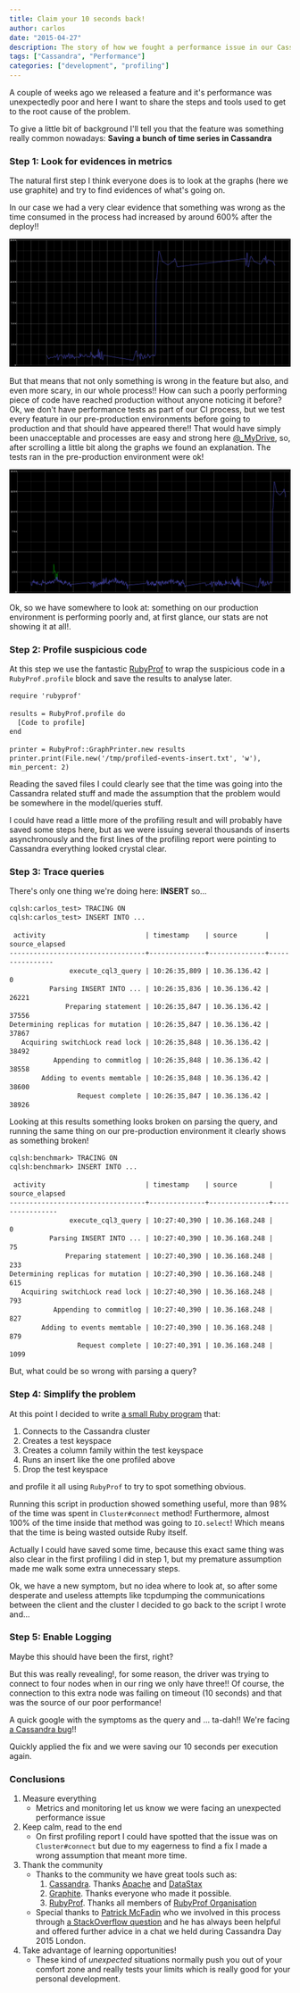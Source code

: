 ```yaml
---
title: Claim your 10 seconds back!
author: carlos
date: "2015-04-27"
description: The story of how we fought a performance issue in our Cassandra cluster
tags: ["Cassandra", "Performance"]
categories: ["development", "profiling"]
---
```


A couple of weeks ago we released a feature and it's performance was unexpectedly poor and here I want to share the steps and tools used to get to the root cause of the problem.

To give a little bit of background I'll tell you that the feature was something really common nowadays: **Saving a bunch of time series in Cassandra**

### Step 1: Look for evidences in metrics ###

The natural first step I think everyone does is to look at the graphs (here we use graphite) and try to find evidences of what's going on.

In our case we had a very clear evidence that something was wrong as the time consumed in the process had increased by around 600% after the deploy!!

![Massive time processing increase](/assets/media/events_latency_increase.png)

But that means that not only something is wrong in the feature but also, and even more scary, in our whole process!!
How can such a poorly performing piece of code have reached production without anyone noticing it before?
Ok, we don't have performance tests as part of our CI process, but we test every feature in our pre-production environments before going
to production and that should have appeared there!!
That would have simply been unacceptable and processes are easy and strong here [@_MyDrive](https://twitter.com/_mydrive), so,
after scrolling a little bit along the graphs we found an explanation. The tests ran in the pre-production environment were ok!

![Graph showing timing taken on pre-production](/assets/media/events_latency_increase_with_labs.png)

Ok, so we have somewhere to look at: something on our production environment is performing poorly and, at first glance, our stats are not showing it at all!.

### Step 2: Profile suspicious code ###

At this step we use the fantastic [RubyProf](https://github.com/ruby-prof/ruby-prof) to wrap the suspicious code in a `RubyProf.profile` block and save the
results to analyse later.

```
require 'rubyprof'

results = RubyProf.profile do
  [Code to profile]
end

printer = RubyProf::GraphPrinter.new results
printer.print(File.new('/tmp/profiled-events-insert.txt', 'w'), min_percent: 2)
```

Reading the saved files I could clearly see that the time was going into the Cassandra related stuff
and made the assumption that the problem would be somewhere in the model/queries stuff.

I could have read a little more of the profiling result and will probably have saved some steps here, but
as we were issuing several thousands of inserts asynchronously and the first lines of the profiling report
were pointing to Cassandra everything looked crystal clear.

### Step 3: Trace queries ###

There's only one thing we're doing here: **INSERT** so...

```
cqlsh:carlos_test> TRACING ON
cqlsh:carlos_test> INSERT INTO ...

 activity                         | timestamp    | source       | source_elapsed
----------------------------------+--------------+--------------+----------------
               execute_cql3_query | 10:26:35,809 | 10.36.136.42 |              0
          Parsing INSERT INTO ... | 10:26:35,836 | 10.36.136.42 |          26221
              Preparing statement | 10:26:35,847 | 10.36.136.42 |          37556
Determining replicas for mutation | 10:26:35,847 | 10.36.136.42 |          37867
   Acquiring switchLock read lock | 10:26:35,848 | 10.36.136.42 |          38492
           Appending to commitlog | 10:26:35,848 | 10.36.136.42 |          38558
        Adding to events memtable | 10:26:35,848 | 10.36.136.42 |          38600
                 Request complete | 10:26:35,847 | 10.36.136.42 |          38926
```

Looking at this results something looks broken on parsing the query, and running the
same thing on our pre-production environment it clearly shows as something broken!

```
cqlsh:benchmark> TRACING ON
cqlsh:benchmark> INSERT INTO ...

 activity                         | timestamp    | source        | source_elapsed
----------------------------------+--------------+---------------+----------------
               execute_cql3_query | 10:27:40,390 | 10.36.168.248 |              0
          Parsing INSERT INTO ... | 10:27:40,390 | 10.36.168.248 |             75
              Preparing statement | 10:27:40,390 | 10.36.168.248 |            233
Determining replicas for mutation | 10:27:40,390 | 10.36.168.248 |            615
   Acquiring switchLock read lock | 10:27:40,390 | 10.36.168.248 |            793
           Appending to commitlog | 10:27:40,390 | 10.36.168.248 |            827
        Adding to events memtable | 10:27:40,390 | 10.36.168.248 |            879
                 Request complete | 10:27:40,391 | 10.36.168.248 |           1099
```

But, what could be so wrong with parsing a query?

### Step 4: Simplify the problem ###

At this point I decided to write [a small Ruby program](https://gist.github.com/calonso/a26da8aa23f88e59abf4) that:

1. Connects to the Cassandra cluster
2. Creates a test keyspace
3. Creates a column family within the test keyspace
4. Runs an insert like the one profiled above
5. Drop the test keyspace

and profile it all using `RubyProf` to try to spot something obvious.

Running this script in production showed something useful, more than 98% of the time was spent in `Cluster#connect` method!
Furthermore, almost 100% of the time inside that method was going to `IO.select`! Which means that the time is being wasted
outside Ruby itself.

Actually I could have saved some time, because this exact same thing was also clear in the first profiling I did in step 1,
but my premature assumption made me walk some extra unnecessary steps.

Ok, we have a new symptom, but no idea where to look at, so after some desperate and useless attempts like
tcpdumping the communications between the client and the cluster I decided to go back to the script I wrote and...

### Step 5: Enable Logging ###

Maybe this should have been the first, right?

But this was really revealing!, for some reason, the driver was trying to connect to four nodes when in our ring
we only have three!! Of course, the connection to this extra node was failing on timeout (10 seconds) and that
was the source of our poor performance!

A quick google with the symptoms as the query and ... ta-dah!! We're facing [a Cassandra bug](https://issues.apache.org/jira/browse/CASSANDRA-6053)!!

Quickly applied the fix and we were saving our 10 seconds per execution again.

### Conclusions ###

1. Measure everything
    * Metrics and monitoring let us know we were facing an unexpected performance issue
2. Keep calm, read to the end
    * On first profiling report I could have spotted that the issue was on `Cluster#connect` but due to my eagerness to find a fix I made a wrong assumption that meant more time.
3. Thank the community
    * Thanks to the community we have great tools such as:
        1. [Cassandra](http://cassandra.apache.org/). Thanks [Apache](https://www.apache.org/) and [DataStax](http://www.datastax.com/)
        2. [Graphite](http://graphite.wikidot.com/). Thanks everyone who made it possible.
        3. [RubyProf](https://github.com/ruby-prof/ruby-prof). Thanks all members of [RubyProf Organisation](https://github.com/ruby-prof)
    * Special thanks to [Patrick McFadin](https://twitter.com/patrickmcfadin) who we involved in this process through [a StackOverflow question](http://stackoverflow.com/questions/29302655) and he has always been helpful and offered further advice in a chat we held during Cassandra Day 2015 London.
4. Take advantage of learning opportunities!
    * These kind of *unexpected* situations normally push you out of your comfort zone and really tests your limits which is really good for your personal development.
